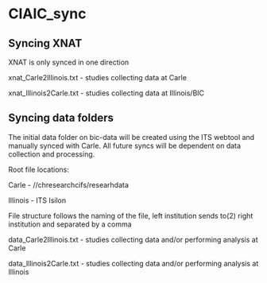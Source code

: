 # CIAIC_sync

## Syncing XNAT

XNAT is only synced in one direction

xnat_Carle2Illinois.txt - studies collecting data at Carle

xnat_Illinois2Carle.txt - studies collecting data at Illinois/BIC

## Syncing data folders

The initial data folder on bic-data will be created using the ITS webtool and manually synced with Carle.  All future syncs will be dependent on data collection and processing.

Root file locations:

Carle - //chresearchcifs/researhdata

Illinois - ITS Isilon

File structure follows the naming of the file, left institution sends to(2) right institution and separated by a comma

data_Carle2Illinois.txt - studies collecting data and/or performing analysis at Carle

data_Illinois2Carle.txt - studies collecting data and/or performing analysis at Illinois
